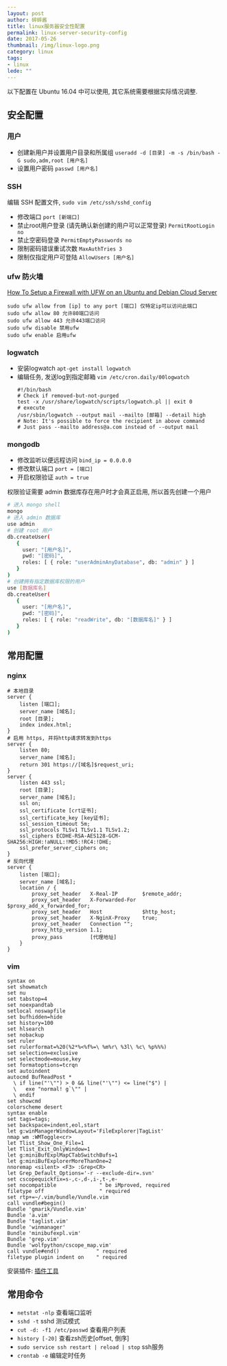 ```yaml
---
layout: post
author: 碎碎酱
title: linux服务器安全性配置
permalink: linux-server-security-config
date: 2017-05-26
thumbnail: /img/linux-logo.png
category: linux
tags:
- linux
lede: ""
---
```


以下配置在 Ubuntu 16.04 中可以使用, 其它系统需要根据实际情况调整.

## 安全配置

### 用户
* 创建新用户并设置用户目录和所属组 `useradd -d [目录] -m -s /bin/bash -G sudo,adm,root [用户名]`
* 设置用户密码 `passwd [用户名]`

### SSH
编辑 SSH 配置文件, `sudo vim /etc/ssh/sshd_config`
* 修改端口 `port [新端口]`
* 禁止root用户登录 (请先确认新创建的用户可以正常登录) `PermitRootLogin no`
* 禁止空密码登录 `PermitEmptyPasswords no`
* 限制密码错误重试次数 `MaxAuthTries 3`
* 限制仅指定用户可登陆 `AllowUsers [用户名]`

### ufw 防火墙

[How To Setup a Firewall with UFW on an Ubuntu and Debian Cloud Server](https://www.digitalocean.com/community/tutorials/how-to-setup-a-firewall-with-ufw-on-an-ubuntu-and-debian-cloud-server)

```
sudo ufw allow from [ip] to any port [端口] 仅特定ip可以访问此端口
sudo ufw allow 80 允许80端口访问
sudo ufw allow 443 允许443端口访问
sudo ufw disable 禁用ufw
sudo ufw enable 启用ufw
```

### logwatch

* 安装logwatch `apt-get install logwatch`
* 编辑任务, 发送log到指定邮箱 `vim /etc/cron.daily/00logwatch`
    ```
    #!/bin/bash
    # Check if removed-but-not-purged
    test -x /usr/share/logwatch/scripts/logwatch.pl || exit 0
    # execute
    /usr/sbin/logwatch --output mail --mailto [邮箱] --detail high
    # Note: It's possible to force the recipient in above command
    # Just pass --mailto address@a.com instead of --output mail
    ```

### mongodb

* 修改监听以便远程访问 `bind_ip = 0.0.0.0`
* 修改默认端口 `port = [端口]`
* 开启权限验证 `auth = true`

权限验证需要 admin 数据库存在用户时才会真正启用, 所以首先创建一个用户
```bash
# 进入 mongo shell
mongo
# 进入 admin 数据库
use admin
# 创建 root 用户
db.createUser(
   {
     user: "[用户名]",
     pwd: "[密码]",
     roles: [ { role: "userAdminAnyDatabase", db: "admin" } ]
   }
)
# 创建拥有指定数据库权限的用户
use [数据库名]
db.createUser(
   {
     user: "[用户名]",
     pwd: "[密码]",
     roles: [ { role: "readWrite", db: "[数据库名]" } ]
   }
)
```

## 常用配置

### nginx
```
# 本地目录
server {
    listen [端口];
    server_name [域名];
    root [目录];
    index index.html;
}
# 启用 https, 并将http请求转发到https
server {
    listen 80;
    server_name [域名];
    return 301 https://[域名]$request_uri;
}
server {
    listen 443 ssl;
    root [目录];
    server_name [域名];
    ssl on;
    ssl_certificate [crt证书];
    ssl_certificate_key [key证书];
    ssl_session_timeout 5m;
    ssl_protocols TLSv1 TLSv1.1 TLSv1.2;
    ssl_ciphers ECDHE-RSA-AES128-GCM-SHA256:HIGH:!aNULL:!MD5:!RC4:!DHE;
    ssl_prefer_server_ciphers on;
}
# 反向代理
server {
    listen [端口];
    server_name [域名];
    location / {
        proxy_set_header   X-Real-IP        $remote_addr;
        proxy_set_header   X-Forwarded-For  $proxy_add_x_forwarded_for;
        proxy_set_header   Host             $http_host;
        proxy_set_header   X-NginX-Proxy    true;
        proxy_set_header   Connection "";
        proxy_http_version 1.1;
        proxy_pass         [代理地址]
    }
}
```

### vim
```
syntax on  
set showmatch  
set nu  
set tabstop=4  
set noexpandtab  
setlocal noswapfile  
set bufhidden=hide  
set history=100  
set hlsearch  
set nobackup  
set ruler  
set rulerformat=%20(%2*%<%f%=\ %m%r\ %3l\ %c\ %p%%%)  
set selection=exclusive  
set selectmode=mouse,key  
set formatoptions=tcrqn  
set autoindent  
autocmd BufReadPost *  
  \ if line("'\"") > 0 && line("'\"") <= line("$") |  
  \   exe "normal! g`\"" |  
  \ endif  
set showcmd  
colorscheme desert   
syntax enable   
set tags=tags;   
set backspace=indent,eol,start  
let g:winManagerWindowLayout='FileExplorer|TagList'   
nmap wm :WMToggle<cr>  
let Tlist_Show_One_File=1   
let Tlist_Exit_OnlyWindow=1  
let g:miniBufExplMapCTabSwitchBufs=1   
let g:miniBufExplorerMoreThanOne=2  
nnoremap <silent> <F3> :Grep<CR>  
let Grep_Default_Options='-r --exclude-dir=.svn'  
set cscopequickfix=s-,c-,d-,i-,t-,e-  
set nocompatible              " be iMproved, required  
filetype off                  " required  
set rtp+=~/.vim/bundle/Vundle.vim  
call vundle#begin()  
Bundle 'gmarik/Vundle.vim'  
Bundle 'a.vim'  
Bundle 'taglist.vim'  
Bundle 'winmanager'  
Bundle 'minibufexpl.vim'  
Bundle 'grep.vim'  
Bundle 'wolfpython/cscope_map.vim'  
call vundle#end()            " required  
filetype plugin indent on    " required
```

安装插件: [插件工具](https://github.com/VundleVim/Vundle.vim)

## 常用命令

* `netstat -nlp` 查看端口监听
* `sshd -t` sshd 测试模式
* `cut -d: -f1 /etc/passwd` 查看用户列表
* `history [-20]` 查看zsh历史[offset, 倒序]
* `sudo service ssh restart | reload | stop` ssh服务
* `crontab -e` 编辑定时任务